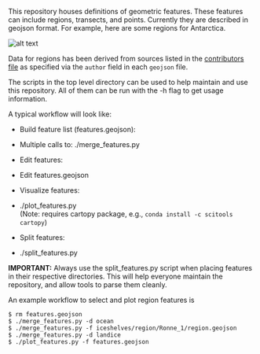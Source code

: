 This repository houses definitions of geometric features. These features
can include regions, transects, and points. Currently they are described in
geojson format.  For example, here are some regions for Antarctica.

![alt text](https://cloud.githubusercontent.com/assets/4179064/12921663/93282b64-cf4e-11e5-9260-a78dfadc4459.png "Antarctica regions")

Data for regions has been derived from sources listed in the
[contributors file](contributors/CONTRIBUTORS.md) as specified
via the `author` field in each `geojson` file.

The scripts in the top level directory can be used to help maintain and use
this repository. All of them can be run with the -h flag to get usage
information.

A typical workflow will look like:
* Build feature list (features.geojson):
 - Multiple calls to: ./merge_features.py
* Edit features:
 - Edit features.geojson
* Visualize features:
 - ./plot_features.py <br /> (Note: requires cartopy package, e.g., `conda install -c scitools cartopy`)
* Split features:
 - ./split_features.py

**IMPORTANT:** Always use the split_features.py script when placing features in
their respective directories. This will help everyone maintain the repository,
and allow tools to parse them cleanly.

An example workflow to select and plot region features is

```
$ rm features.geojson
$ ./merge_features.py -d ocean
$ ./merge_features.py -f iceshelves/region/Ronne_1/region.geojson
$ ./merge_features.py -d landice
$ ./plot_features.py -f features.geojson
```
